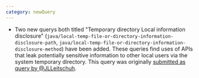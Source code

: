 ```yaml
---
category: newQuery
---
```

* Two new querys both titled "Temporary directory Local information disclosure" (`java/local-temp-file-or-directory-information-disclosure-path`, `java/local-temp-file-or-directory-information-disclosure-method`) have been added.
  These queries find uses of APIs that leak potentially sensitive information to other local users via the system temporary directory.
  This query was originally [submitted as query by @JLLeitschuh](https://github.com/github/codeql/pull/4388).